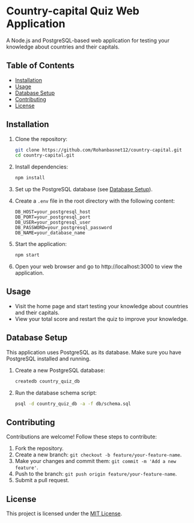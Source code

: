# Country-capital Quiz Web Application

A Node.js and PostgreSQL-based web application for testing your knowledge about countries and their capitals.

## Table of Contents

- [Installation](#installation)
- [Usage](#usage)
- [Database Setup](#database-setup)
- [Contributing](#contributing)
- [License](#license)

## Installation

1. Clone the repository:

    ```bash
    git clone https://github.com/Rohanbasnet12/country-capital.git
    cd country-capital.git
    ```

2. Install dependencies:

    ```bash
    npm install
    ```

3. Set up the PostgreSQL database (see [Database Setup](#database-setup)).

4. Create a `.env` file in the root directory with the following content:

    ```env
    DB_HOST=your_postgresql_host
    DB_PORT=your_postgresql_port
    DB_USER=your_postgresql_user
    DB_PASSWORD=your_postgresql_password
    DB_NAME=your_database_name
    ```

5. Start the application:

    ```bash
    npm start
    ```

6. Open your web browser and go to http://localhost:3000 to view the application.

## Usage

- Visit the home page and start testing your knowledge about countries and their capitals.
- View your total score and restart the quiz to improve your knowledge.

## Database Setup

This application uses PostgreSQL as its database. Make sure you have PostgreSQL installed and running.

1. Create a new PostgreSQL database:

    ```bash
    createdb country_quiz_db
    ```

2. Run the database schema script:

    ```bash
    psql -d country_quiz_db -a -f db/schema.sql
    ```

## Contributing

Contributions are welcome! Follow these steps to contribute:

1. Fork the repository.
2. Create a new branch: `git checkout -b feature/your-feature-name`.
3. Make your changes and commit them: `git commit -m 'Add a new feature'`.
4. Push to the branch: `git push origin feature/your-feature-name`.
5. Submit a pull request.

## License

This project is licensed under the [MIT License](LICENSE).

